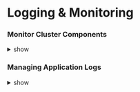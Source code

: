 # Logging & Monitoring

### Monitor Cluster Components

<details><summary>show</summary>
<p>


```bash
cmds
```

</p>
</details>

### Managing Application Logs

<details><summary>show</summary>
<p>
  
```bash
cmds
```

</p>
</details>
